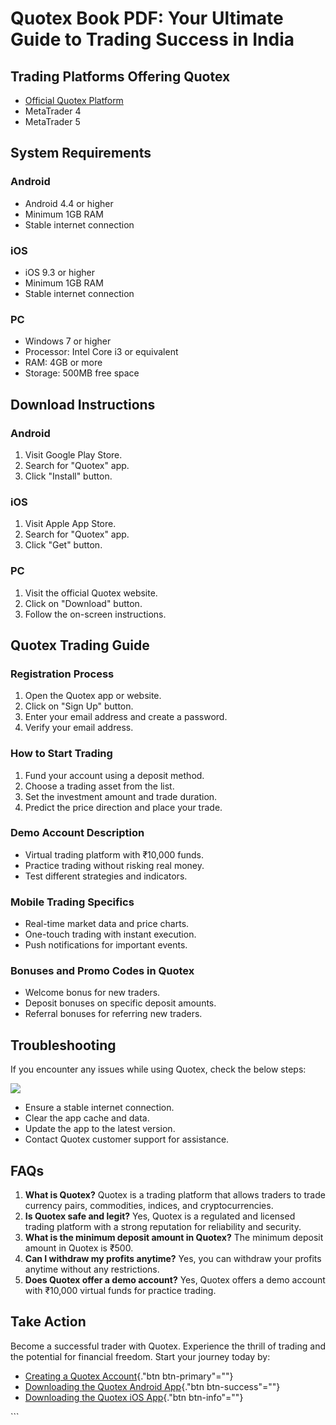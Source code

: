 # Quotex Book PDF: Your Ultimate Guide to Trading Success in India

## Trading Platforms Offering Quotex

-   [Official Quotex Platform](\%22https://traff.sbs/brokerqxsignup\%22)
-   MetaTrader 4
-   MetaTrader 5

## System Requirements

### Android

-   Android 4.4 or higher
-   Minimum 1GB RAM
-   Stable internet connection

### iOS

-   iOS 9.3 or higher
-   Minimum 1GB RAM
-   Stable internet connection

### PC

-   Windows 7 or higher
-   Processor: Intel Core i3 or equivalent
-   RAM: 4GB or more
-   Storage: 500MB free space

## Download Instructions

### Android

1.  Visit Google Play Store.
2.  Search for "Quotex" app.
3.  Click "Install" button.

### iOS

1.  Visit Apple App Store.
2.  Search for "Quotex" app.
3.  Click "Get" button.

### PC

1.  Visit the official Quotex website.
2.  Click on "Download" button.
3.  Follow the on-screen instructions.

## Quotex Trading Guide

### Registration Process

1.  Open the Quotex app or website.
2.  Click on "Sign Up" button.
3.  Enter your email address and create a password.
4.  Verify your email address.

### How to Start Trading

1.  Fund your account using a deposit method.
2.  Choose a trading asset from the list.
3.  Set the investment amount and trade duration.
4.  Predict the price direction and place your trade.

### Demo Account Description

-   Virtual trading platform with ₹10,000 funds.
-   Practice trading without risking real money.
-   Test different strategies and indicators.

### Mobile Trading Specifics

-   Real-time market data and price charts.
-   One-touch trading with instant execution.
-   Push notifications for important events.

### Bonuses and Promo Codes in Quotex

-   Welcome bonus for new traders.
-   Deposit bonuses on specific deposit amounts.
-   Referral bonuses for referring new traders.

## Troubleshooting

If you encounter any issues while using Quotex, check the below steps:

[![](https://static.quotex.io/files/4_en/300_250.jpg)](https://traff.sbs/brokerqxlid)

-   Ensure a stable internet connection.
-   Clear the app cache and data.
-   Update the app to the latest version.
-   Contact Quotex customer support for assistance.

## FAQs

1.  **What is Quotex?** Quotex is a trading platform that allows traders
    to trade currency pairs, commodities, indices, and cryptocurrencies.
2.  **Is Quotex safe and legit?** Yes, Quotex is a regulated and
    licensed trading platform with a strong reputation for reliability
    and security.
3.  **What is the minimum deposit amount in Quotex?** The minimum
    deposit amount in Quotex is ₹500.
4.  **Can I withdraw my profits anytime?** Yes, you can withdraw your
    profits anytime without any restrictions.
5.  **Does Quotex offer a demo account?** Yes, Quotex offers a demo
    account with ₹10,000 virtual funds for practice trading.

## Take Action

Become a successful trader with Quotex. Experience the thrill of trading
and the potential for financial freedom. Start your journey today by:

-   [Creating a Quotex
    Account](\%22https://traff.sbs/brokerqxsignup\%22){."btn
    btn-primary"=""}
-   [Downloading the Quotex Android
    App](\%22https://play.google.com/store/apps/details?id=com.binary.com.quotex\%22){."btn
    btn-success"=""}
-   [Downloading the Quotex iOS
    App](\%22https://apps.apple.com/in/app/quotex-online-trading/id1137321783\%22){."btn
    btn-info"=""}

\`\`\`

